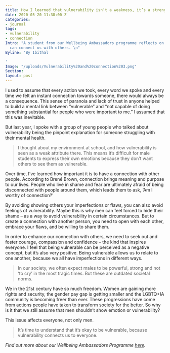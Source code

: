 ```yaml
---
title: How I learned that vulnerability isn’t a weakness, it’s a strength
date: 2020-05-20 11:38:00 Z
categories:
- journal
tags:
- vulnerability
- connection
Intro: "A student from our Wellbeing Ambassadors programme reflects on how vulnerability
  can connect us with others. \n"
Byline: 'By Ibithal

'
Image: "/uploads/Vulnerability%20and%20connection%203.png"
Section: 
layout: post
---
```


I used to assume that every action we took, every word we spoke and every time we felt an instant connection towards someone, there would always be a consequence. This sense of paranoia and lack of trust in anyone helped to build a mental link between “vulnerable” and “not capable of doing something substantial for people who were important to me.” I assumed that this was inevitable. 

But last year, I spoke with a group of young people who talked about vulnerability being the pinpoint explanation for someone struggling with their mental health. 

> I thought about my environment at school, and how vulnerability is seen as a weak attribute there. This means it’s difficult for male students to express their own emotions because they don’t want others to see them as vulnerable. 

Over time, I’ve learned how important it is to have a connection with other people. According to Brené Brown, connection brings meaning and purpose to our lives. People who live in shame and fear are ultimately afraid of being disconnected with people around them, which leads them to ask, ‘Am I worthy of connection?’ 

By avoiding showing others your imperfections or flaws, you can also avoid feelings of vulnerability. Maybe this is why men can feel forced to hide their shame – as a way to avoid vulnerability in certain circumstances. But to create a connection with another person, you need to open with each other, embrace your flaws, and be willing to share them. 

In order to enhance our connection with others, we need to seek out and foster courage, compassion and confidence – the kind that inspires everyone. I feel that being vulnerable can be perceived as a negative concept, but it’s also very positive. Being vulnerable allows us to relate to one another, because we all have imperfections in different ways. 

> In our society, we often expect males to be powerful, strong and not ‘to cry’ in the most tragic times. But these are outdated societal norms. 

We in the 21st century have so much freedom. Women are gaining more rights and security, the gender pay gap is getting smaller and the LGBTQ+IA community is becoming freer than ever. These progressions have come from actions people have taken to transform society for the better. So why is it that we still assume that men shouldn’t show emotion or vulnerability?

This issue affects everyone, not only men. 

> It’s time to understand that it’s okay to be vulnerable, because vulnerability connects us to everyone. 

*Find out more about our Wellbeing Ambassadors Programme [here](http://statesofmind.org/what-we-do).* 
